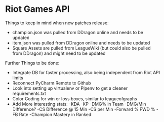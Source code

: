 # Riot Games API

Things to keep in mind when new patches release:

* champion.json was pulled from DDragon online and needs to be updated
* item.json was pulled from DDragon online and needs to be updated
* Square Assets are pulled from LeagueWiki (but could also be pulled from DDragon) and might need to be updated


Further Things to be done:

* Integrate DB for faster processing, also being independent from Riot API limits
* Reconnect PyCharm Remote to Github
* Look into setting up virtualenv or Pipenv to get a cleaner requirements.txt
* Color Coding for win or loss boxes, similar to leagueofgraphs
* Add More interesting stats: 
	-KDA
	-KP
	-DMG% in Team
	-DMG/Min Difference?
	-CS Difference @ 15 Min
	-CS per Min
	-Forward % FWD %
	-FB Rate
    -Champion Mastery in Ranked
    
    
    
    